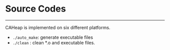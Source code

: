 # Source Codes
***
CAHeap is implemented on six different platforms.
- `./auto_make`: generate executable files
- `./clean` : clean  *.o and executable files.